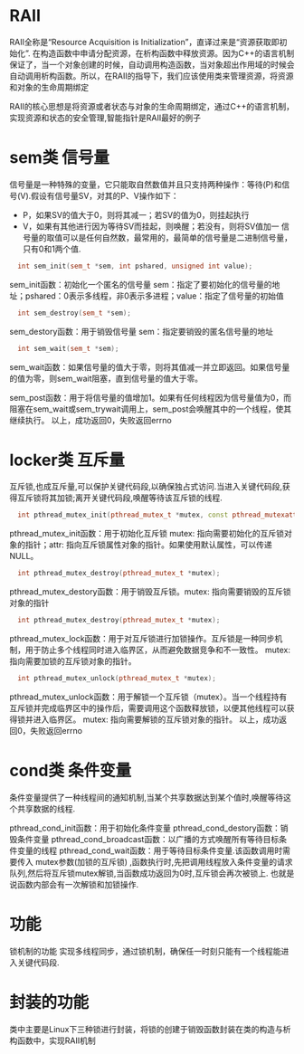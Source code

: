 # RAII
RAII全称是“Resource Acquisition is Initialization”，直译过来是“资源获取即初始化”.
在构造函数中申请分配资源，在析构函数中释放资源。因为C++的语言机制保证了，当一个对象创建的时候，自动调用构造函数，当对象超出作用域的时候会自动调用析构函数。所以，在RAII的指导下，我们应该使用类来管理资源，将资源和对象的生命周期绑定

RAII的核心思想是将资源或者状态与对象的生命周期绑定，通过C++的语言机制，实现资源和状态的安全管理,智能指针是RAII最好的例子
# sem类 信号量
信号量是一种特殊的变量，它只能取自然数值并且只支持两种操作：等待(P)和信号(V).假设有信号量SV，对其的P、V操作如下：
*  P，如果SV的值大于0，则将其减一；若SV的值为0，则挂起执行
*  V，如果有其他进行因为等待SV而挂起，则唤醒；若没有，则将SV值加一
信号量的取值可以是任何自然数，最常用的，最简单的信号量是二进制信号量，只有0和1两个值.
```C++
  int sem_init(sem_t *sem, int pshared, unsigned int value);
```
sem_init函数：初始化一个匿名的信号量
sem：指定了要初始化的信号量的地址；pshared：0表示多线程，非0表示多进程；value：指定了信号量的初始值
```C++
  int sem_destroy(sem_t *sem);
```
sem_destory函数：用于销毁信号量
sem：指定要销毁的匿名信号量的地址
```C++
  int sem_wait(sem_t *sem);
```
sem_wait函数：如果信号量的值大于零，则将其值减一并立即返回。如果信号量的值为零，则sem_wait阻塞，直到信号量的值大于零。

sem_post函数：用于将信号量的值增加1。如果有任何线程因为信号量值为0，而阻塞在sem_wait或sem_trywait调用上，sem_post会唤醒其中的一个线程，使其继续执行。
以上，成功返回0，失败返回errno

# locker类 互斥量 
互斥锁,也成互斥量,可以保护关键代码段,以确保独占式访问.当进入关键代码段,获得互斥锁将其加锁;离开关键代码段,唤醒等待该互斥锁的线程.

```C++
  int pthread_mutex_init(pthread_mutex_t *mutex, const pthread_mutexattr_t *attr);
```
pthread_mutex_init函数：用于初始化互斥锁
mutex: 指向需要初始化的互斥锁对象的指针；attr: 指向互斥锁属性对象的指针。如果使用默认属性，可以传递NULL。
```C++
  int pthread_mutex_destroy(pthread_mutex_t *mutex);
``` 
pthread_mutex_destory函数：用于销毁互斥锁。mutex: 指向需要销毁的互斥锁对象的指针
```C++
  int pthread_mutex_destroy(pthread_mutex_t *mutex);
```
pthread_mutex_lock函数：用于对互斥锁进行加锁操作。互斥锁是一种同步机制，用于防止多个线程同时进入临界区，从而避免数据竞争和不一致性。
mutex: 指向需要加锁的互斥锁对象的指针。
```C++
  int pthread_mutex_unlock(pthread_mutex_t *mutex);
```
pthread_mutex_unlock函数：用于解锁一个互斥锁（mutex）。当一个线程持有互斥锁并完成临界区中的操作后，需要调用这个函数释放锁，以便其他线程可以获得锁并进入临界区。
mutex: 指向需要解锁的互斥锁对象的指针。
以上，成功返回0，失败返回errno

# cond类 条件变量
条件变量提供了一种线程间的通知机制,当某个共享数据达到某个值时,唤醒等待这个共享数据的线程.

pthread_cond_init函数：用于初始化条件变量
pthread_cond_destory函数：销毁条件变量
pthread_cond_broadcast函数：以广播的方式唤醒所有等待目标条件变量的线程
pthread_cond_wait函数：用于等待目标条件变量.该函数调用时需要传入 mutex参数(加锁的互斥锁) ,函数执行时,先把调用线程放入条件变量的请求队列,然后将互斥锁mutex解锁,当函数成功返回为0时,互斥锁会再次被锁上. 也就是说函数内部会有一次解锁和加锁操作.

# 功能
锁机制的功能
实现多线程同步，通过锁机制，确保任一时刻只能有一个线程能进入关键代码段.

# 封装的功能
类中主要是Linux下三种锁进行封装，将锁的创建于销毁函数封装在类的构造与析构函数中，实现RAII机制
